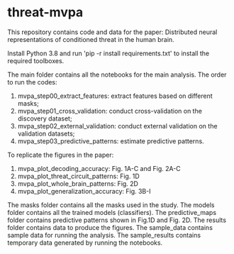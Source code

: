 # threat-mvpa

This repository contains code and data for the paper: Distributed neural representations of conditioned threat in the human brain.

Install Python 3.8 and run 'pip -r install requirements.txt' to install the required toolboxes.

The main folder contains all the notebooks for the main analysis. The order to run the codes:
1. mvpa_step00_extract_features: extract features based on different masks;
2. mvpa_step01_cross_validation: conduct cross-validation on the discovery dataset;
3. mvpa_step02_external_validation: conduct external validation on the validation datasets;
4. mvpa_step03_predictive_patterns: estimate predictive patterns.


To replicate the figures in the paper:
1. mvpa_plot_decoding_accuracy: Fig. 1A-C and Fig. 2A-C
2. mvpa_plot_threat_circuit_patterns: Fig. 1D
3. mvpa_plot_whole_brain_patterns: Fig. 2D
4. mvpa_plot_generalization_accuracy: Fig. 3B-I

The masks folder contains all the masks used in the study.
The models folder contains all the trained models (classifiers).
The predictive_maps folder contains predictive patterns shown in Fig.1D and Fig. 2D.
The results folder contains data to produce the figures.
The sample_data contains sample data for running the analysis.
The sample_results contains temporary data generated by running the notebooks.
